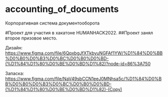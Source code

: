 # accounting_of_documents
Корпоративная система документооборота

#Проект для участия в хакатоне HUMANHACK2022.
##Проект занял второе призовое место.


Дизайн:
https://www.figma.com/file/6QpxbgJfXTkbyuNGFAf1YW/%D1%84%D0%BB%D0%B0%D0%B3%D0%BC%D0%B0%D0%BD-(%D1%84%D1%80%D0%BE%D0%BD%D1%82)?node-id=86%3A750

Запаска: https://www.figma.com/file/NaV49sbCCN1eeJ0MNhsa5c/%D1%84%D0%BB%D0%B0%D0%B3%D0%BC%D0%B0%D0%BD-(%D1%84%D1%80%D0%BE%D0%BD%D1%82)-(Copy)
